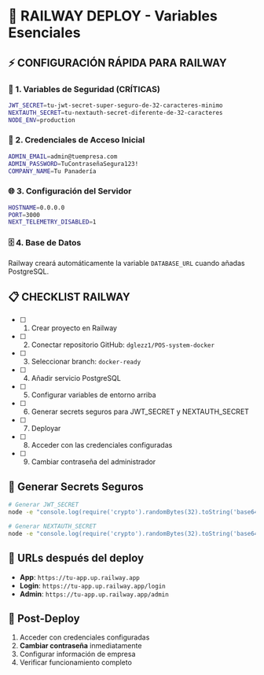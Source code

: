 # 🚀 RAILWAY DEPLOY - Variables Esenciales

## ⚡ CONFIGURACIÓN RÁPIDA PARA RAILWAY

### 🔐 1. Variables de Seguridad (CRÍTICAS)
```bash
JWT_SECRET=tu-jwt-secret-super-seguro-de-32-caracteres-minimo
NEXTAUTH_SECRET=tu-nextauth-secret-diferente-de-32-caracteres
NODE_ENV=production
```

### 👤 2. Credenciales de Acceso Inicial
```bash
ADMIN_EMAIL=admin@tuempresa.com
ADMIN_PASSWORD=TuContraseñaSegura123!
COMPANY_NAME=Tu Panadería
```

### 🌐 3. Configuración del Servidor
```bash
HOSTNAME=0.0.0.0
PORT=3000
NEXT_TELEMETRY_DISABLED=1
```

### 🗄️ 4. Base de Datos
Railway creará automáticamente la variable `DATABASE_URL` cuando añadas PostgreSQL.

## 📋 CHECKLIST RAILWAY

- [ ] 1. Crear proyecto en Railway
- [ ] 2. Conectar repositorio GitHub: `dglezz1/POS-system-docker`
- [ ] 3. Seleccionar branch: `docker-ready`
- [ ] 4. Añadir servicio PostgreSQL
- [ ] 5. Configurar variables de entorno arriba
- [ ] 6. Generar secrets seguros para JWT_SECRET y NEXTAUTH_SECRET
- [ ] 7. Deployar
- [ ] 8. Acceder con las credenciales configuradas
- [ ] 9. Cambiar contraseña del administrador

## 🔧 Generar Secrets Seguros

```bash
# Generar JWT_SECRET
node -e "console.log(require('crypto').randomBytes(32).toString('base64'))"

# Generar NEXTAUTH_SECRET  
node -e "console.log(require('crypto').randomBytes(32).toString('base64'))"
```

## 🎯 URLs después del deploy

- **App**: `https://tu-app.up.railway.app`
- **Login**: `https://tu-app.up.railway.app/login`
- **Admin**: `https://tu-app.up.railway.app/admin`

## 🚨 Post-Deploy

1. Acceder con credenciales configuradas
2. **Cambiar contraseña** inmediatamente
3. Configurar información de empresa
4. Verificar funcionamiento completo